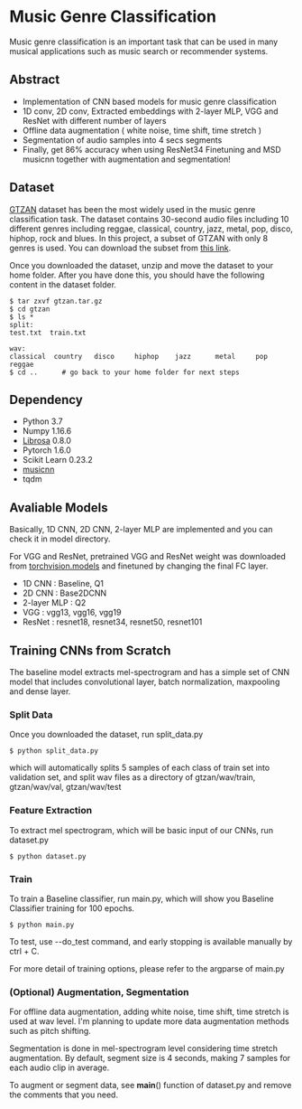 # Music Genre Classification
Music genre classification is an important task that can be used in many musical applications such as music search or recommender systems.

## Abstract
* Implementation of CNN based models for music genre classification
* 1D conv, 2D conv, Extracted embeddings with 2-layer MLP, VGG and ResNet with different number of layers  
* Offline data augmentation ( white noise, time shift, time stretch )
* Segmentation of audio samples into 4 secs segments
* Finally, get 86% accuracy when using ResNet34 Finetuning and MSD musicnn together with augmentation and segmentation!

## Dataset
[GTZAN](http://marsyas.info/downloads/datasets.html) dataset has been the most widely used in the music genre classification task. 
The dataset contains 30-second audio files including 10 different genres including reggae, classical, country, jazz, metal, pop, disco, hiphop, rock and blues. 
In this project, a subset of GTZAN with only 8 genres is used. You can download the subset from [this link](https://drive.google.com/file/d/1J1DM0QzuRgjzqVWosvPZ1k7MnBRG-IxS/view?usp=sharing).

Once you downloaded the dataset, unzip and move the dataset to your home folder. After you have done this, you should have the following content in the dataset folder.  
```
$ tar zxvf gtzan.tar.gz
$ cd gtzan
$ ls *
split:
test.txt  train.txt

wav:
classical  country   disco     hiphop    jazz      metal     pop       reggae
$ cd ..      # go back to your home folder for next steps
```

## Dependency
* Python 3.7
* Numpy 1.16.6
* [Librosa](https://librosa.org/) 0.8.0
* Pytorch 1.6.0
* Scikit Learn 0.23.2
* [musicnn](https://github.com/jordipons/musicnn)
* tqdm

## Avaliable Models
Basically, 1D CNN, 2D CNN, 2-layer MLP are implemented and you can check it in model directory.

For VGG and ResNet, pretrained VGG and ResNet weight was downloaded from [torchvision.models](https://pytorch.org/docs/stable/torchvision/models.html) and finetuned by changing the final FC layer.

* 1D CNN : Baseline, Q1
* 2D CNN : Base2DCNN
* 2-layer MLP : Q2
* VGG : vgg13, vgg16, vgg19
* ResNet : resnet18, resnet34, resnet50, resnet101

## Training CNNs from Scratch
The baseline model extracts mel-spectrogram and has a simple set of CNN model 
that includes convolutional layer, batch normalization, maxpooling and dense layer.

### Split Data
Once you downloaded the dataset, run split_data.py
```
$ python split_data.py
```
which will automatically splits 5 samples of each class of train set into validation set, and split wav files as a directory of gtzan/wav/train, gtzan/wav/val, gtzan/wav/test


### Feature Extraction
To extract mel spectrogram, which will be basic input of our CNNs, run dataset.py 
```
$ python dataset.py
```

### Train
To train a Baseline classifier, run main.py, which will show you Baseline Classifier training for 100 epochs. 
```
$ python main.py
```

To test, use --do_test command, and early stopping is available manually by ctrl + C.

For more detail of training options, please refer to the argparse of main.py


### (Optional) Augmentation, Segmentation
For offline data augmentation, adding white noise, time shift, time stretch is used at wav level. I'm planning to update more data augmentation methods such as pitch shifting.

Segmentation is done in mel-spectrogram level considering time stretch augmentation. By default, segment size is 4 seconds, making 7 samples for each audio clip in average.

To augment or segment data, see __main__() function of dataset.py and remove the comments that you need.